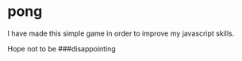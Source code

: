 # pong

I have made this simple game in order to improve my javascript skills.

Hope not to be ###disappointing
